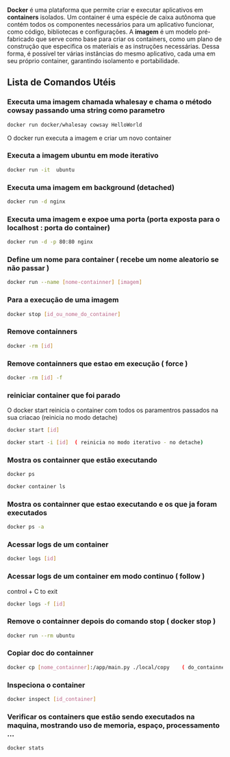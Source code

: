 **Docker** é uma plataforma que permite criar e executar aplicativos em **containers** isolados. Um container é uma espécie de caixa autônoma que contém todos os componentes necessários para um aplicativo funcionar, como código, bibliotecas e configurações. A **imagem** é um modelo pré-fabricado que serve como base para criar os containers, como um plano de construção que especifica os materiais e as instruções necessárias. Dessa forma, é possível ter várias instâncias do mesmo aplicativo, cada uma em seu próprio container, garantindo isolamento e portabilidade.

  

## Lista de Comandos Utéis

### Executa uma imagem chamada whalesay e chama o método cowsay passando uma string como parametro

```bash  
docker run docker/whalesay cowsay HelloWorld
```
O docker run executa a imagem e criar um novo container

  

### Executa a imagem ubuntu em mode iterativo

```bash
docker run -it  ubuntu
```
  

###  Executa uma imagem em background (detached)

```bash
docker run -d nginx
```
  

###  Executa uma imagem e expoe uma porta (porta exposta para o localhost : porta do container)

```bash
docker run -d -p 80:80 nginx
```

###  Define um nome para container ( recebe um nome aleatorio se não passar )

```bash
docker run --name [nome-containner] [imagem]
```
  

###  Para a execução de uma imagem

```bash
docker stop [id_ou_nome_do_container]
```
  

###  Remove containners

```bash
docker -rm [id]
```
  

###  Remove containners que estao em execução ( force )

```bash
docker -rm [id] -f
```
  

###  reiniciar container que foi parado

O docker start reinicia o container com todos os paramentros passados na sua criacao (reinicia no modo detache)

```bash
docker start [id]
```

```bash
docker start -i [id]  ( reinicia no modo iterativo - no detache)
```

###  Mostra os containner que estão executando

```bash
docker ps
```

```bash
docker container ls
```
  

###  Mostra os containner que estao executando e os que ja foram executados

```bash
docker ps -a
```
  

###  Acessar logs de um container

```bash
docker logs [id]
```
  

###  Acessar logs de um container em modo continuo ( follow ) 
control + C to exit

```bash
docker logs -f [id]
```


### Remove o containner depois do comando stop ( docker stop )


```bash
docker run --rm ubuntu
```


### Copiar doc do containner

```bash
docker cp [nome_containner]:/app/main.py ./local/copy    ( do_containner_para_o_host)
```


### Inspeciona o container

```bash
docker inspect [id_container]
```


### Verificar os containers que estão sendo executados na maquina, mostrando uso de memoria, espaço, processamento ...

```bash
docker stats
```
